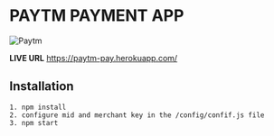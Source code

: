 # PAYTM PAYMENT APP
![Paytm](https://upload.wikimedia.org/wikipedia/commons/4/42/Paytm_logo.png)

**LIVE URL** https://paytm-pay.herokuapp.com/

## Installation
```
1. npm install
2. configure mid and merchant key in the /config/confif.js file
3. npm start
```
